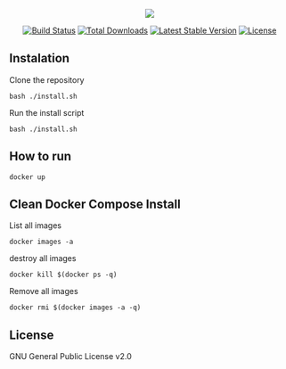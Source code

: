 <p align="center"><img src="https://laravel.com/assets/img/components/logo-laravel.svg"></p>

<p align="center">
<a href="https://travis-ci.org/laravel/framework"><img src="https://travis-ci.org/laravel/framework.svg" alt="Build Status"></a>
<a href="https://packagist.org/packages/laravel/framework"><img src="https://poser.pugx.org/laravel/framework/d/total.svg" alt="Total Downloads"></a>
<a href="https://packagist.org/packages/laravel/framework"><img src="https://poser.pugx.org/laravel/framework/v/stable.svg" alt="Latest Stable Version"></a>
<a href="https://packagist.org/packages/laravel/framework"><img src="https://poser.pugx.org/laravel/framework/license.svg" alt="License"></a>
</p>

## Instalation

Clone the repository
```
bash ./install.sh
```

Run the install script
```
bash ./install.sh
```

## How to run
```
docker up
```

## Clean Docker Compose Install

List all images
```
docker images -a
```

destroy all images
```
docker kill $(docker ps -q)
```

Remove all images
```
docker rmi $(docker images -a -q)
```

## License
GNU General Public License v2.0
